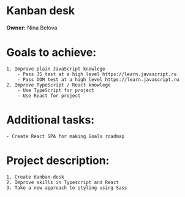 # Kanban desk
**Owner:** Nina Belova

# Goals to achieve:
    1. Improve plain JavaScript knowlege
        - Pass JS test at a high level https://learn.javascript.ru
        - Pass DOM test at a high level https://learn.javascript.ru
    2. Improve TypeScript / React knowlege
        - Use TypeScript for project
        - Use React for project


# Additional tasks:
    - Create React SPA for making Goals roadmap

# Project description:
    1. Create Kanban-desk
    2. Improve skills in Typescript and React
    3. Take a new approach to styling using Sass
